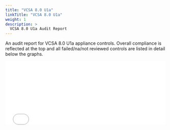 ```yaml
---
title: "VCSA 8.0 U1a"
linkTitle: "VCSA 8.0 U1a"
weight: 1
description: >
  VCSA 8.0 U1a Audit Report
---
```

An audit report for VCSA 8.0 U1a appliance controls. Overall compliance is reflected at the top and all failed/na/not reviewed controls are listed in detail below the graphs.

<iframe src="/reports/vsphere/vSphere_VCSA_8.0.1a_GA_21815093_ootb_05-30-2023-10-04.html" scrolling="no" onload='javascript:(function(o){o.style.height=o.contentWindow.document.body.scrollHeight+"px";}(this));' title="description" style="height:200px;width:100%;border:none"></iframe>
